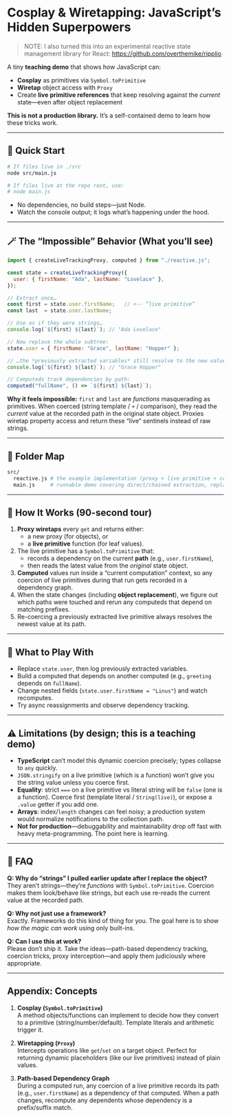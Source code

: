 # Cosplay & Wiretapping: JavaScript’s Hidden Superpowers

> NOTE: I also turned this into an experimental reactive state management library for React: https://github.com/overthemike/ripplio

A tiny **teaching demo** that shows how JavaScript can:
 - **Cosplay** as primitives via `Symbol.toPrimitive`
 - **Wiretap** object access with `Proxy`
 - Create **live primitive references** that keep resolving against the *current* state—even after object replacement

**This is not a production library.** It’s a self-contained demo to learn how these tricks work.

---

## 🚀 Quick Start

~~~bash
# If files live in ./src
node src/main.js

# If files live at the repo root, use:
# node main.js
~~~

- No dependencies, no build steps—just Node.
- Watch the console output; it logs what’s happening under the hood.

---

## 🪄 The “Impossible” Behavior (What you’ll see)

~~~js
import { createLiveTrackingProxy, computed } from "./reactive.js";

const state = createLiveTrackingProxy({
  user: { firstName: "Ada", lastName: "Lovelace" },
});

// Extract once…
const first = state.user.firstName;   // <-- “live primitive”
const last  = state.user.lastName;

// Use as if they were strings…
console.log(`${first} ${last}`); // "Ada Lovelace"

// Now replace the whole subtree:
state.user = { firstName: "Grace", lastName: "Hopper" };

// …the *previously extracted variables* still resolve to the new values:
console.log(`${first} ${last}`); // "Grace Hopper"

// Computeds track dependencies by path:
computed("fullName", () => `${first} ${last}`);
~~~

**Why it feels impossible:** `first` and `last` are *functions* masquerading as primitives. When coerced (string template / `+` / comparison), they read the *current* value at the recorded path in the original state object. Proxies wiretap property access and return these “live” sentinels instead of raw strings.

---

## 🧭 Folder Map
```bash
src/
  reactive.js # the example implementation (proxy + live primitive + computed graph)
  main.js     # runnable demo covering direct/chained extraction, replacement, computeds, async reads
```

---

## 🧩 How It Works (90-second tour)

1. **Proxy wiretaps** every `get` and returns either:
   - a new proxy (for objects), or
   - a **live primitive** function (for leaf values).
2. The live primitive has a `Symbol.toPrimitive` that:
   - records a dependency on the current **path** (e.g., `user.firstName`),
   - then reads the latest value from the *original* state object.
3. **Computed** values run inside a “current computation” context, so any coercion of live primitives during that run gets recorded in a dependency graph.
4. When the state changes (including **object replacement**), we figure out which paths were touched and rerun any computeds that depend on matching prefixes.
5. Re-coercing a previously extracted live primitive always resolves the newest value at its path.

---

## 🧪 What to Play With

- Replace `state.user`, then log previously extracted variables.
- Build a computed that depends on another computed (e.g., `greeting` depends on `fullName`).
- Change nested fields (`state.user.firstName = "Linus"`) and watch recomputes.
- Try async reassignments and observe dependency tracking.

---

## ⚠️ Limitations (by design; this is a teaching demo)

- **TypeScript** can’t model this dynamic coercion precisely; types collapse to `any` quickly.
- `JSON.stringify` on a live primitive (which is a function) won’t give you the string value unless you coerce first.
- **Equality**: strict `===` on a live primitive vs literal string will be `false` (one is a function). Coerce first (template literal / `String(live)`), or expose a `.value` getter if you add one.
- **Arrays**: index/`length` changes can feel noisy; a production system would normalize notifications to the collection path.
- **Not for production**—debuggability and maintainability drop off fast with heavy meta-programming. The point here is learning.

---

## 🙋 FAQ

**Q: Why do “strings” I pulled earlier update after I replace the object?**  
They aren’t strings—they’re *functions* with `Symbol.toPrimitive`. Coercion makes them look/behave like strings, but each use re-reads the current value at the recorded path.

**Q: Why not just use a framework?**  
Exactly. Frameworks do this kind of thing for you. The goal here is to show *how the magic can work* using only built-ins.

**Q: Can I use this at work?**  
Please don’t ship it. Take the ideas—path-based dependency tracking, coercion tricks, proxy interception—and apply them judiciously where appropriate.

---

## Appendix: Concepts

1. **Cosplay (`Symbol.toPrimitive`)**  
   A method objects/functions can implement to decide how they convert to a primitive (string/number/default). Template literals and arithmetic trigger it.

2. **Wiretapping (`Proxy`)**  
   Intercepts operations like `get`/`set` on a target object. Perfect for returning dynamic placeholders (like our live primitives) instead of plain values.

3. **Path-based Dependency Graph**  
   During a computed run, any coercion of a live primitive records its path (e.g., `user.firstName`) as a dependency of that computed. When a path changes, recompute any dependents whose dependency is a prefix/suffix match.
